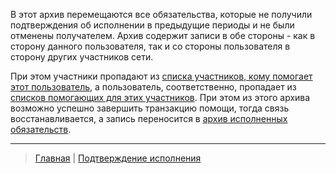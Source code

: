 В этот архив перемещаются все обязательства, которые не получили подтверждения об исполнении в предыдущие периоды и не были отменены получателем. Архив содержит записи в обе стороны - как в сторону данного пользователя, так и со стороны пользователя в сторону других участников сети. 

При этом участники пропадают из [списка участников, кому помогает этот пользователь](actions/list_my_people.md), а пользователь, соответственно, пропадает из [списков помогающих для этих участников](actions/list_other_people.md). При этом из этого архива возможно успешно завершить транзакцию помощи, тогда связь восстанавливается, а запись переносится в [архив исполненных обязательств](actions/archive_my.md).

---
> [Главная](../index.md)  | [Подтверждение исполнения](../actions/confirmation_of_transfer.md)
